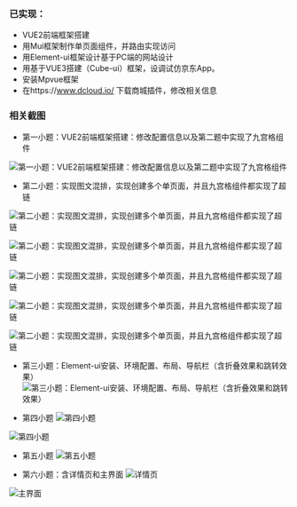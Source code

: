 ### 已实现：
- VUE2前端框架搭建
- 用Mui框架制作单页面组件，并路由实现访问
- 用Element-ui框架设计基于PC端的网站设计
- 用基于VUE3搭建（Cube-ui）框架，设调试仿京东App。
- 安装Mpvue框架
- 在https://www.dcloud.io/ 下载商城插件，修改相关信息

### 相关截图
- 第一小题：VUE2前端框架搭建：修改配置信息以及第二题中实现了九宫格组件

![第一小题：VUE2前端框架搭建：修改配置信息以及第二题中实现了九宫格组件](https://images.gitee.com/uploads/images/2019/1229/153329_4a628e6a_4876229.png "屏幕截图.png")
- 第二小题：实现图文混排，实现创建多个单页面，并且九宫格组件都实现了超链

![第二小题：实现图文混排，实现创建多个单页面，并且九宫格组件都实现了超链](https://images.gitee.com/uploads/images/2019/1229/154120_97249156_4876229.png "屏幕截图.png")

![第二小题：实现图文混排，实现创建多个单页面，并且九宫格组件都实现了超链](https://images.gitee.com/uploads/images/2019/1229/160444_a1583f3d_4876229.png "屏幕截图.png")

![第二小题：实现图文混排，实现创建多个单页面，并且九宫格组件都实现了超链](https://images.gitee.com/uploads/images/2019/1229/154036_49e85bc1_4876229.png "屏幕截图.png")

![第二小题：实现图文混排，实现创建多个单页面，并且九宫格组件都实现了超链](https://images.gitee.com/uploads/images/2019/1229/154218_89417124_4876229.png "屏幕截图.png")

![第二小题：实现图文混排，实现创建多个单页面，并且九宫格组件都实现了超链](https://images.gitee.com/uploads/images/2019/1229/160614_75ac8611_4876229.png "屏幕截图.png")

- 第三小题：Element-ui安装、环境配置、布局、导航栏（含折叠效果和跳转效果）
![第三小题：Element-ui安装、环境配置、布局、导航栏（含折叠效果和跳转效果）](https://images.gitee.com/uploads/images/2019/1229/153452_512027db_4876229.png "屏幕截图.png")

- 第四小题
![第四小题](https://images.gitee.com/uploads/images/2019/1229/154504_041187a9_4876229.png "屏幕截图.png")

![第四小题](https://images.gitee.com/uploads/images/2019/1229/154527_324f6a5b_4876229.png "屏幕截图.png")

- 第五小题
![第五小题](https://images.gitee.com/uploads/images/2019/1229/154832_697a6a0f_4876229.png "屏幕截图.png")

- 第六小题：含详情页和主界面
![详情页](https://images.gitee.com/uploads/images/2019/1229/154924_e34da3bb_4876229.png "屏幕截图.png")

![主界面](https://images.gitee.com/uploads/images/2019/1229/154942_e86e76e5_4876229.png "屏幕截图.png")
